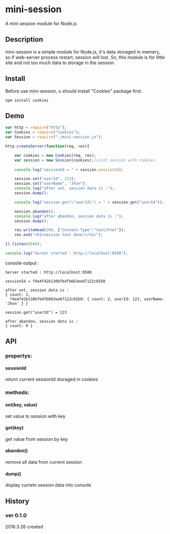 # mini-session
A mini session module for Node.js

## Description
mini-session is a simple module for Node.js, it's data storaged in memery, so if web-server process restart, session will lost. So, this module is for little site and not too much data to storage in the session.

## Install
Before use mini-session, u should install "Cookies" package first.

    npm install cookies

## Demo
````javascript
var http = require("http");
var Cookies = require("Cookies");
var Session = require("./mini-session.js");

http.createServer(function(req, res){

	var cookies = new Cookies(req, res);
	var session = new Session(cookies);//init session with cookies
	
	console.log("sessionId = " + session.sessionId);

	session.set("userId", 123);
	session.set("userName", "Jhon");
	console.log("after set, session data is :");
	session.dump();

	console.log("session.get(\"userId\") = " + session.get("userId"));

	session.abandon();
	console.log("after abandon, session data is :");
	session.dump();

	res.writeHead(200, {"Content-Type":"text/html"});
	res.end("<h1>session test done!</h1>");

}).listen(8500);

console.log("Server started : http://localhost:8500");
````

console output :

    Server started : http://localhost:8500
    
    sessionId = f4e4f42b130bfb4fb663ee67122c02b8
    
    after set, session data is :
    { count: 1,
      f4e4f42b130bfb4fb663ee67122c02b8: { count: 2, userId: 123, userName: 'Jhon' } }
    
    session.get("userId") = 123
    
    after abandon, session data is :
    { count: 0 }

## API
### propertys:
#### sessionId
return current sessionId storaged in cookies
### methods:
#### set(key, value)
set value to session with key
#### get(key)
get value from session by key
#### abandon()
remove all data from current session
#### dump()
display curretn session data into console

## History
### ver 0.1.0
2016.3.26
created
